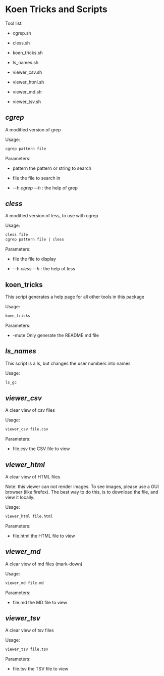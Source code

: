 # Koen Tricks and Scripts

Tool list:

 - cgrep.sh

 - cless.sh

 - koen_tricks.sh

 - ls_names.sh

 - viewer_csv.sh

 - viewer_html.sh

 - viewer_md.sh

 - viewer_tsv.sh



## *cgrep*

A modified version of grep

Usage:
```bash
cgrep pattern file
```
Parameters:

 - pattern	the pattern or string to search

 - file       	the file to search in

 - \-\-h		*cgrep \-\-h* : the help of grep



## *cless*

A modified version of less, to use with cgrep

Usage:
```bash
cless file
cgrep pattern file | cless
```
Parameters:

 - file       	the file to display

 - \-\-h		*cless \-\-h* : the help of less



## koen_tricks

This script generates a help page for all other tools in this package

Usage:
```bash
koen_tricks
```

Parameters:

 - \-mute		Only generate the README.md file



## *ls_names*

This script is a ls, but changes the user numbers into names

Usage:
```bash
ls_gc
```


## *viewer_csv*

A clear view of csv files

Usage:
```bash
viewer_csv file.csv
```
Parameters:

 - file.csv	the CSV file to view


## *viewer_html*

A clear view of HTML files

Note: this viewer can not render images. To see images, please use a GUI browser (like firefox).
	The best way to do this, is to download the file, and view it locally.

Usage:
```bash
viewer_html file.html
```
Parameters:

 - file.html       the HTML file to view


## *viewer_md*

A clear view of md files (mark-down)

Usage:
```bash
viewer_md file.md
```
Parameters:

 - file.md       the MD file to view


## *viewer_tsv*

A clear view of tsv files

Usage:
```bash
viewer_tsv file.tsv
```
Parameters:

 - file.tsv       the TSV file to view

